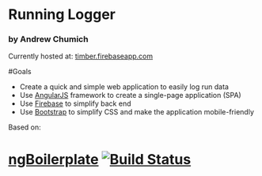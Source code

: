 # Running Logger
### by Andrew Chumich
Currently hosted at: [timber.firebaseapp.com](https://timber.firebaseapp.com)

#Goals
- Create a quick and simple web application to easily log run data
- Use [AngularJS](https://github.com/angular/angular.js) framework to create a single-page application (SPA)
- Use [Firebase](https://www.firebase.com/) to simplify back end
- Use [Bootstrap](https://github.com/twbs/bootstrap) to simplify CSS and make the application mobile-friendly

Based on:
# [ngBoilerplate](http://joshdmiller.github.com/ng-boilerplate) [![Build Status](https://api.travis-ci.org/ngbp/ngbp.png?branch=v0.3.2-release)](https://travis-ci.org/ngbp/ngbp)

